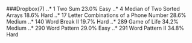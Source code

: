 ###Dropbox(7)
..* 1 Two Sum 23.0% Easy
..* 4 Median of Two Sorted Arrays 18.6% Hard
..* 17 Letter Combinations of a Phone Number 28.6% Medium
..* 140 Word Break II 19.7% Hard
..* 289 Game of Life 34.2% Medium
..* 290 Word Pattern 29.0% Easy
..* 291 Word Pattern II 34.8% Hard
